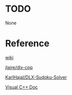 # TODO
None

# Reference
[wiki](https://en.wikipedia.org/wiki/Exact_cover#Sudoku)

[jlaire/dlx-cpp](https://github.com/jlaire/dlx-cpp)

[KarlHajal/DLX-Sudoku-Solver](https://github.com/KarlHajal/DLX-Sudoku-Solver/blob/master/DLXSudokuSolver.cpp)

[Visual C++ Doc](https://docs.microsoft.com/zh-tw/cpp/cpp/cpp-language-reference?view=vs-2019)


